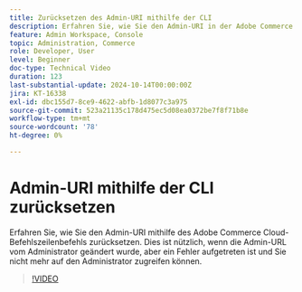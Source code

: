 ```yaml
---
title: Zurücksetzen des Admin-URI mithilfe der CLI
description: Erfahren Sie, wie Sie den Admin-URI in der Adobe Commerce Cloud-CLI zurücksetzen. Diese Methode ist praktisch, wenn Änderungen an der Admin-URL Zugriffsprobleme verursachen.
feature: Admin Workspace, Console
topic: Administration, Commerce
role: Developer, User
level: Beginner
doc-type: Technical Video
duration: 123
last-substantial-update: 2024-10-14T00:00:00Z
jira: KT-16338
exl-id: dbc155d7-8ce9-4622-abfb-1d8077c3a975
source-git-commit: 523a21135c178d475ec5d08ea0372be7f8f71b8e
workflow-type: tm+mt
source-wordcount: '78'
ht-degree: 0%

---
```


# Admin-URI mithilfe der CLI zurücksetzen

Erfahren Sie, wie Sie den Admin-URI mithilfe des Adobe Commerce Cloud-Befehlszeilenbefehls zurücksetzen. Dies ist nützlich, wenn die Admin-URL vom Administrator geändert wurde, aber ein Fehler aufgetreten ist und Sie nicht mehr auf den Administrator zugreifen können.

>[!VIDEO](https://video.tv.adobe.com/v/3435066/?learn=on)
